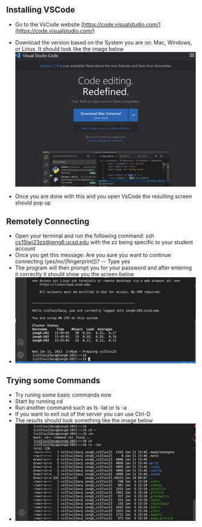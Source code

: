 ## Installing VSCode ##
* Go to the VsCode website [https://code.visualstudio.com/](https://code.visualstudio.com/)
* Download the version based on the System you are on: Mac, Windows, or Linux. It should look like the image below
![Image](Vscode.png)

* Once you are done with this and you open VsCode the resulting screen should pop up



## Remotely Connecting ##
* Open your terminal and run the following command: ssh cs15lwi23zz@ieng6.ucsd.edu  with the zz being specific to your student account
* Once you get this message: Are you sure you want to continue connecting (yes/no/[fingerprint])? -- Type yes
* The program will then prompt you for your password and after entering it correctly it should show you the screen below
* ![Image](Remote.png)


## Trying some Commands ##
* Try runing some basic commands now
* Start by running cd 
* Run another command such as ls -lat or ls -a
* If you want to exit out of the server you can use Ctrl-D
* The results should look something like the image below
* ![Image](Commands.png)
